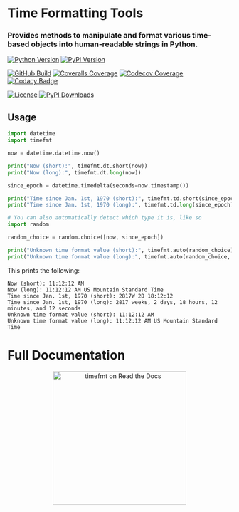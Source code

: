 # Time Formatting Tools
### Provides methods to manipulate and format various time-based objects into human-readable strings in Python.
[![Python Version](https://img.shields.io/pypi/pyversions/timefmt?logo=python&logoColor=white)](https://pypi.org/project/timefmt/)
[![PyPI Version](https://img.shields.io/pypi/v/timefmt?logo=PyPI&logoColor=white)](https://pypi.org/project/timefmt/)

[![GitHub Build](https://img.shields.io/github/actions/workflow/status/nimaid/python-timeformat/master.yml?logo=GitHub)](https://github.com/nimaid/python-timeformat/actions/workflows/master.yml)
[![Coveralls Coverage](https://img.shields.io/coverallsCoverage/github/nimaid/python-timeformat?logo=coveralls)](https://coveralls.io/github/nimaid/python-timeformat)
[![Codecov Coverage](https://codecov.io/gh/nimaid/python-timeformat/graph/badge.svg?token=IG0GJD2GIO)](https://codecov.io/gh/nimaid/python-timeformat)
[![Codacy Badge](https://app.codacy.com/project/badge/Grade/1315b052266245688caf4c9869bb2ad9)](https://app.codacy.com/gh/nimaid/python-timeformat/dashboard)

[![License](https://img.shields.io/pypi/l/timefmt?logo=opensourceinitiative&logoColor=white)](https://github.com/nimaid/python-timeformat/raw/main/LICENSE)
[![PyPI Downloads](https://img.shields.io/pypi/dm/timefmt.svg?label=pypi%20downloads&logo=PyPI&logoColor=white)](https://pypi.org/project/timefmt/)



## Usage

```python
import datetime
import timefmt

now = datetime.datetime.now()

print("Now (short):", timefmt.dt.short(now))
print("Now (long):", timefmt.dt.long(now))

since_epoch = datetime.timedelta(seconds=now.timestamp())

print("Time since Jan. 1st, 1970 (short):", timefmt.td.short(since_epoch))
print("Time since Jan. 1st, 1970 (long):", timefmt.td.long(since_epoch))

# You can also automatically detect which type it is, like so
import random

random_choice = random.choice([now, since_epoch])

print("Unknown time format value (short):", timefmt.auto(random_choice))
print("Unknown time format value (long):", timefmt.auto(random_choice, long=True))
```
This prints the following:
```
Now (short): 11:12:12 AM
Now (long): 11:12:12 AM US Mountain Standard Time
Time since Jan. 1st, 1970 (short): 2817W 2D 18:12:12
Time since Jan. 1st, 1970 (long): 2817 weeks, 2 days, 18 hours, 12 minutes, and 12 seconds
Unknown time format value (short): 11:12:12 AM
Unknown time format value (long): 11:12:12 AM US Mountain Standard Time
```

# Full Documentation
<p align="center"><a href="https://timefmt.readthedocs.io/en/latest/index.html"><img src="https://brand-guidelines.readthedocs.org/_images/logo-wordmark-vertical-dark.png" width="300px" alt="timefmt on Read the Docs"></a></p>
